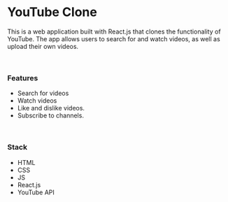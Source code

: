 <h1>YouTube Clone</h1>
<p>This is a web application built with React.js that clones the functionality of YouTube. The app allows users to search for and watch videos, as well as upload their own videos.</p>
<br>
<h3>Features</h3>
<ul>
<li>Search for videos</li>
<li>Watch videos</li>
<li>Like and dislike videos.</li>
<li>Subscribe to channels.</li>
</ul>
<br>
<h3>Stack</h3>
<ul>
<li>HTML</li>
<li>CSS</li>
<li>JS</li>
<li>React.js</li>
<li>YouTube API</li>
</ul>
<br>

